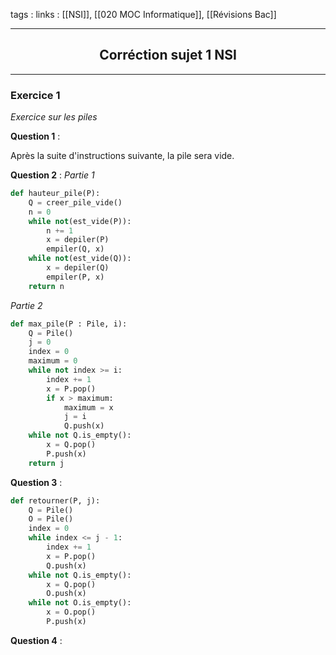 tags : 
links : [[NSI]], [[020 MOC Informatique]], [[Révisions Bac]]

****

<h2 style="text-align: center;"> Corréction sujet 1 NSI </h2>

****


### Exercice 1
*Exercice sur les piles*

**Question 1** :

Après la suite d'instructions suivante, la pile sera vide.

**Question 2** :
*Partie 1*

```python
def hauteur_pile(P):
	Q = creer_pile_vide()
	n = 0
	while not(est_vide(P)):
		n += 1
		x = depiler(P)
		empiler(Q, x)
	while not(est_vide(Q)):
		x = depiler(Q)
		empiler(P, x)
	return n
```

*Partie 2*

```python
def max_pile(P : Pile, i):
    Q = Pile()
    j = 0
    index = 0
    maximum = 0
    while not index >= i:
        index += 1
        x = P.pop()
        if x > maximum:
            maximum = x
            j = i
            Q.push(x)
    while not Q.is_empty():
        x = Q.pop()
        P.push(x)
    return j
```


**Question 3** :

```python
def retourner(P, j):
    Q = Pile()
    O = Pile()
    index = 0
    while index <= j - 1:
        index += 1
        x = P.pop()
        Q.push(x)
    while not Q.is_empty():
        x = Q.pop()
        O.push(x)
    while not O.is_empty():
        x = O.pop()
        P.push(x)
```

**Question 4** :


